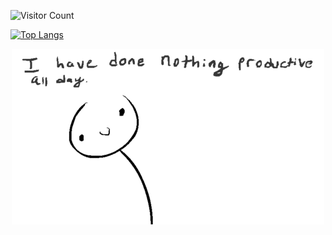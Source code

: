 ![Visitor Count](https://profile-counter.glitch.me/TyrannosaurusLjx/count.svg)

[![Top Langs](https://github-readme-stats.vercel.app/api/top-langs/?username=TyrannosaurusLjx&layout=compact)](https://github.com/TyrannosaurusLjx/github-readme-stats)


<p align="center"><img src="./profile.gif" /></p>
